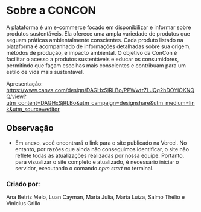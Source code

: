 # Sobre a CONCON

A plataforma é um e-commerce focado em disponibilizar e informar sobre produtos sustentáveis. Ela oferece uma ampla variedade de produtos que seguem práticas ambientalmente conscientes. Cada produto listado na plataforma é acompanhado de informações detalhadas sobre sua origem, métodos de produção, e impacto ambiental. O objetivo da ConCon é facilitar o acesso a produtos sustentáveis e educar os consumidores, permitindo que façam escolhas mais conscientes e contribuam para um estilo de vida mais sustentável.

Apresentação: https://www.canva.com/design/DAGHxSjRLBo/PPWwtr7LJQq2hDOYjOKNQQ/view?utm_content=DAGHxSjRLBo&utm_campaign=designshare&utm_medium=link&utm_source=editor

## Observação
- Em anexo, você encontrará o link para o site publicado na Vercel. No entanto, por razões que ainda não conseguimos identificar, o site não reflete todas as atualizações realizadas por nossa equipe. Portanto, para visualizar o site completo e atualizado, é necessário iniciar o servidor, executando o comando *npm start* no terminal.

### Criado por:
Ana Betriz Melo, Luan Cayman, Maria Julia, Maria Luiza, Salmo Thélio e Vinicius Grillo
